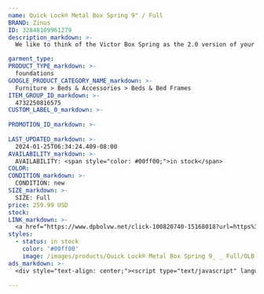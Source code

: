```yaml
---
name: Quick Lock® Metal Box Spring 9" / Full
BRAND: Zinus
ID: 32848109961279
description_markdown: >-
  We like to think of the Victor Box Spring as the 2.0 version of your traditional mattress foundation. Made sturdier than ever by its substantial steel frame and with its game-changing Quick Lock® assembly method, we’ve developed a better way to deliver great sleep to your door. Created with closely spaced slats to accompany your latex, memory foam or spring mattress, this durable box spring comes in three different thicknesses so your bed can be as short or as tall as you like it.

garment_type:
PRODUCT_TYPE_markdown: >-
  foundations
GOOGLE_PRODUCT_CATEGORY_NAME_markdown: >-
  Furniture > Beds & Accessories > Beds & Bed Frames
ITEM_GROUP_ID_markdown: >-
  4732250816575
CUSTOM_LABEL_0_markdown: >-
  
PROMOTION_ID_markdown: >-
  
LAST_UPDATED_markdown: >-
  2024-01-25T06:34:24.409-08:00
AVAILABILITY_markdown: >-
  AVAILABILITY: <span style="color: #00ff00;">in stock</span>
COLOR:
CONDITION_markdown: >-
  CONDITION: new
SIZE_markdown: >-
  SIZE: Full
price: 259.99 USD
stock: 
LINK_markdown: >-
  <a href="https://www.dpbolvw.net/click-100820740-15168018?url=https%3A%2F%2Fwww.zinus.com%2Fproducts%2Fquick-lock-metal-box-spring%3Fvariant%3D32848109961279" target="_blank" style="display: inline-block; padding: 10px 20px; font-size: 16px; text-align: center; text-decoration: none; cursor: pointer; border: 1px solid #3498db; color: #3498db; background-color: #fff; border-radius: 5px; transition: background-color 0.3s;">Go to Product</a>
styles:
  - status: in stock
    color: '#00ff00'
    image: /images/products/Quick Lock® Metal Box Spring 9_ _ Full/OLB-QLBS4Q00-min.jpg
ads_markdown: >-
  <div style="text-align: center;"><script type="text/javascript" language="javascript" src="https://www.anrdoezrs.net/placeholder-52386842?target=_top&mouseover=N"></script></div>

---
```

